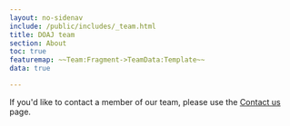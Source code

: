 ```yaml
---
layout: no-sidenav
include: /public/includes/_team.html
title: DOAJ team
section: About
toc: true
featuremap: ~~Team:Fragment->TeamData:Template~~
data: true

---
```


If you'd like to contact a member of our team, please use the [Contact us](/contact/) page.

